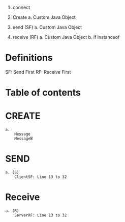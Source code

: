 1. connect

2. Create 
a. Custom Java Object

3. send (SF)
a. Custom Java Object

4. receive (RF)
a. Custom Java Object
b. if instanceof

# Definitions

SF: Send First
RF: Receive First

# Table of contents

#   CREATE
    a. 
        Message
        MessageB
#   SEND
    a. (S) 
        ClientSF: Line 13 to 32


#   Receive

    a. (R) 
        ServerRF: Line 13 to 32


